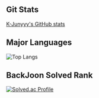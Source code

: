 ## Git Stats
[K-Junyyy's GitHub stats](https://github-readme-stats.vercel.app/api?username=catturtle123&show_icons=true&theme=dark)

## Major Languages
![Top Langs](https://github-readme-stats.vercel.app/api/top-langs/?username=catturtle123&layout=Demo&theme=dark) 

## BackJoon Solved Rank
[![Solved.ac Profile](http://mazassumnida.wtf/api/generate_badge?boj=musoyou10)](https://solved.ac/musoyou10)


